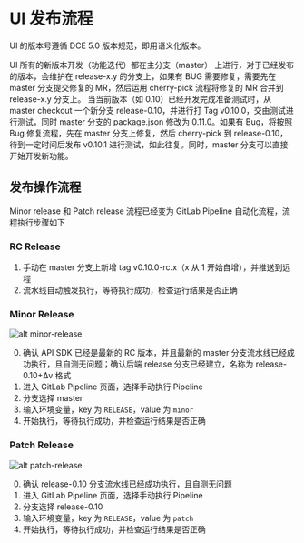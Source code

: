 # UI 发布流程

UI 的版本号遵循 DCE 5.0 版本规范，即用语义化版本。

UI 所有的新版本开发（功能迭代）都在主分支（master） 上进行，对于已经发布的版本，会维护在 release-x.y 的分支上，如果有 BUG 需要修复，需要先在 master 分支提交修复的 MR，然后运用 cherry-pick 流程将修复的 MR 合并到 release-x.y 分支上。
当当前版本（如 0.10）已经开发完成准备测试时，从 master checkout 一个新分支 release-0.10，并进行打 Tag v0.10.0，交由测试进行测试，同时 master 分支的 package.json 修改为 0.11.0。如果有 Bug，将按照 Bug 修复流程，先在 master 分支上修复，然后 cherry-pick 到 release-0.10，待到一定时间后发布 v0.10.1 进行测试，如此往复。同时，master 分支可以直接开始开发新功能。

## 发布操作流程

Minor release 和 Patch release 流程已经变为 GitLab Pipeline 自动化流程，流程执行步骤如下


### RC Release

1. 手动在 master 分支上新增 tag v0.10.0-rc.x（x 从 1 开始自增），并推送到远程
2. 流水线自动触发执行，等待执行成功，检查运行结果是否正确

### Minor Release

![alt minor-release](https://dn-daoweb-resource.qbox.me/ndx-uee/minor-release.png)

0. 确认 API SDK 已经是最新的 RC 版本，并且最新的 master 分支流水线已经成功执行，且自测无问题；确认后端 release 分支已经建立，名称为 release-0.10+Δv 格式
1. 进入 GitLab Pipeline 页面，选择手动执行 Pipeline
2. 分支选择 master
3. 输入环境变量，key 为 `RELEASE`，value 为 `minor`
4. 开始执行，等待执行成功，并检查运行结果是否正确

### Patch Release

![alt patch-release](https://dn-daoweb-resource.qbox.me/ndx-uee/patch-release.png)

0. 确认 release-0.10 分支流水线已经成功执行，且自测无问题
1. 进入 GitLab Pipeline 页面，选择手动执行 Pipeline
2. 分支选择 release-0.10
3. 输入环境变量，key 为 `RELEASE`，value 为 `patch`
4. 开始执行，等待执行成功，并检查运行结果是否正确
